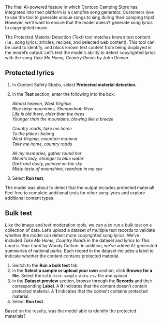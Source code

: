 The final AI-powered feature in which Contoso Camping Store has integrated into their platform is a campfire song generator. Customers love to use the tool to generate unique songs to sing during their camping trips! However, we’ll want to ensure that the model doesn’t generate song lyrics to copyrighted music.

The Protected Material Detection (Text) tool matches known text content (i.e., song lyrics, articles, recipes, and selected web content). This tool can be used to identify, and block known text content from being displayed in the model’s output. Let’s test the model’s ability to detect copyrighted lyrics with the song *Take Me Home, Country Roads* by John Denver.

## Protected lyrics

1. In Content Safety Studio, select **Protected material detection**.
1. In the **Test** section, enter the following into the box:

    *Almost heaven, West Virginia*<br>
    *Blue ridge mountains, Shenandoah River*<br>
    *Life is old there, older than the trees*<br>
    *Younger than the mountains, blowing like a breeze*<br>

    *Country roads, take me home*<br>
    *To the place I belong*<br>
    *West Virginia, mountain mamma*<br>
    *Take me home, country roads*<br>

    *All my memories, gather round her*<br>
    *Miner's lady, stranger to blue water*<br>
    *Dark and dusty, painted on the sky*<br>
    *Misty taste of moonshine, teardrop in my eye*

1. Select **Run test**.

The model was about to detect that the output includes protected material! Feel free to complete additional tests for other song lyrics and explore additional content types.

## Bulk test

Like the image and text moderation tools, we can also run a bulk test on a collection of data. Let’s upload a dataset of multiple text records to validate whether the model can detect more copyrighted song lyrics. We’ve included *Take Me Home, Country Roads* in the dataset and lyrics to *This Land is Your Land* by Woody Guthrie. In addition, we’ve added AI-generated summaries of national parks. Each record in the dataset includes a label to indicate whether the content contains protected material.

1. Switch to the **Run a bulk test** tab.
1. In the **Select a sample or upload your own** section, click **Browse for a** **file**. Select the `bulk-test-sample-data.csv` file and upload.
1. In the **Dataset preview** section, browse through the **Records** and their corresponding **Label**. A **0** indicates that the content doesn’t contain protected material. A **1** indicates that the content contains protected material.
1. Select **Run test**.

Based on the results, was the model able to identify the protected materials?